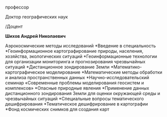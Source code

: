 профессор

Доктор географических наук

/Доцент

**Шихов Андрей Николаевич**

Аэрокосмические методы исследований
	*Введение в специальность
	*Геоинформационное картографирование природы, населения, хозяйства, экологических ситуаций
	*Геоинформационные технологии для организации мониторинга и прогнозирования чрезвычайных ситуаций
	*Дистанционное зондирование Земли
	*Математико-картографическое моделирование
	*Математические методы обработки и анализа пространственных данных
	*Научно-исследовательский семинар «Современные проблемы моделирования геосистем и комплексов»
	*Опасные природные явления
	*Применение данных дистанционного зондирования Земли для оценки окружающей среды и чрезвычайных ситуаций
	*Специальные вопросы тематического дешифрирования
	*Тематическое дешифрирование в картографии
	*Фонд космических снимков для создания карт